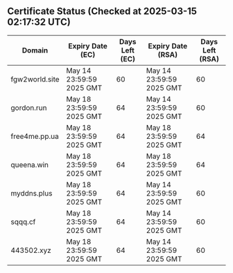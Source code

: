 ## Certificate Status (Checked at 2025-03-15 02:17:32 UTC)
| Domain | Expiry Date (EC) | Days Left (EC) | Expiry Date (RSA) | Days Left (RSA) |
|--------|-------------------|----------------|--------------------|--------------------|
| fgw2world.site | May 14 23:59:59 2025 GMT | 60 | May 14 23:59:59 2025 GMT | 60 |
| gordon.run | May 18 23:59:59 2025 GMT | 64 | May 14 23:59:59 2025 GMT | 60 |
| free4me.pp.ua | May 18 23:59:59 2025 GMT | 64 | May 18 23:59:59 2025 GMT | 64 |
| queena.win | May 18 23:59:59 2025 GMT | 64 | May 18 23:59:59 2025 GMT | 64 |
| myddns.plus | May 18 23:59:59 2025 GMT | 64 | May 14 23:59:59 2025 GMT | 60 |
| sqqq.cf | May 18 23:59:59 2025 GMT | 64 | May 14 23:59:59 2025 GMT | 60 |
| 443502.xyz | May 18 23:59:59 2025 GMT | 64 | May 14 23:59:59 2025 GMT | 60 |
